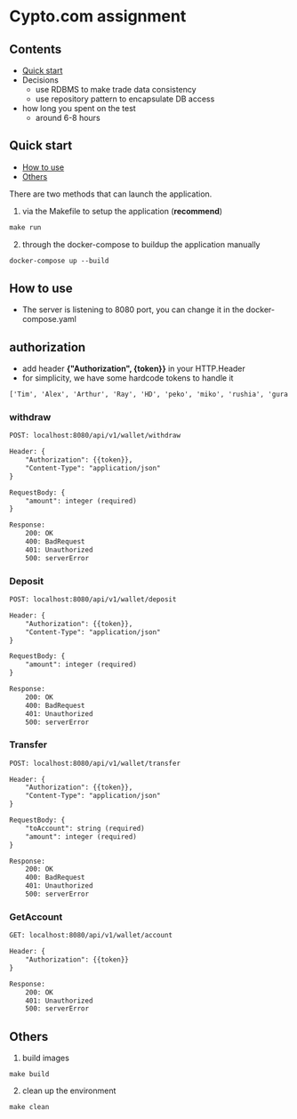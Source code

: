 # Cypto.com assignment

## Contents
- [Quick start](#quick-start)
- Decisions
    - use RDBMS to make trade data consistency
    - use repository pattern to encapsulate DB access
- how long you spent on the test
    - around 6-8 hours

## Quick start
- [How to use](#how-to-use)
- [Others](#others)

There are two methods that can launch the application.
1. via the Makefile to setup the application (**recommend**)
```txt
make run
```
2. through the docker-compose to buildup the application manually
```txt
docker-compose up --build
```

## How to use
- The server is listening to 8080 port, you can change it in the docker-compose.yaml
## authorization
- add header **{"Authorization", {token}}** in your HTTP.Header
- for simplicity, we have some hardcode tokens to handle it
```txt
['Tim', 'Alex', 'Arthur', 'Ray', 'HD', 'peko', 'miko', 'rushia', 'gura', 'Ame']
```

### withdraw
```txt
POST: localhost:8080/api/v1/wallet/withdraw

Header: {
    "Authorization": {{token}},
    "Content-Type": "application/json"
}

RequestBody: {
	"amount": integer (required)
}

Response:
	200: OK
	400: BadRequest
	401: Unauthorized
	500: serverError 

```

### Deposit
```txt
POST: localhost:8080/api/v1/wallet/deposit

Header: {
    "Authorization": {{token}},
    "Content-Type": "application/json"
}

RequestBody: {
	"amount": integer (required)
}

Response:
	200: OK
	400: BadRequest
	401: Unauthorized
	500: serverError 

```

### Transfer
```txt
POST: localhost:8080/api/v1/wallet/transfer

Header: {
    "Authorization": {{token}},
    "Content-Type": "application/json"
}

RequestBody: {
	"toAccount": string (required)
	"amount": integer (required)
}

Response:
	200: OK
	400: BadRequest
	401: Unauthorized
	500: serverError 
```

### GetAccount
```txt
GET: localhost:8080/api/v1/wallet/account

Header: {
    "Authorization": {{token}}
}

Response:
	200: OK
	401: Unauthorized
	500: serverError 
```


## Others
1. build images
```
make build
```
2. clean up the environment
```
make clean
```